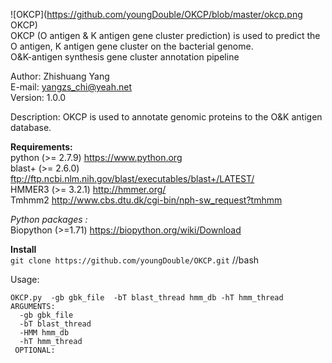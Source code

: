  ![OKCP](https://github.com/youngDouble/OKCP/blob/master/okcp.png OKCP)  
 OKCP (O antigen &amp; K antigen gene cluster prediction) is used to predict the O antigen, K antigen gene cluster on the bacterial genome.      
 O&K-antigen synthesis gene cluster annotation pipeline    
                                                            
  Author: Zhishuang Yang                                    
  E-mail: yangzs_chi@yeah.net                               
  Version: 1.0.0                                            

Description:
 OKCP is used to annotate genomic proteins to the O&K antigen database.
 
**Requirements:**  
  python (>= 2.7.9) https://www.python.org  
  blast+ (>= 2.6.0) ftp://ftp.ncbi.nlm.nih.gov/blast/executables/blast+/LATEST/  
  HMMER3 (>= 3.2.1) http://hmmer.org/  
  Tmhmm2 http://www.cbs.dtu.dk/cgi-bin/nph-sw_request?tmhmm   
  
 *Python packages :*  
  Biopython (>=1.71) https://biopython.org/wiki/Download  

**Install**  
 `git clone https://github.com/youngDouble/OKCP.git` //bash

Usage:  
```
OKCP.py  -gb gbk_file  -bT blast_thread hmm_db -hT hmm_thread  
ARGUMENTS:  
  -gb gbk_file  
  -bT blast_thread  
  -HMM hmm_db  
  -hT hmm_thread  
 OPTIONAL:  

```
